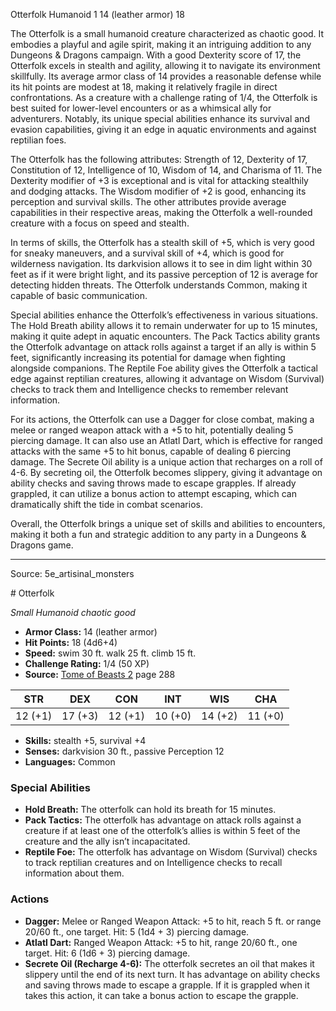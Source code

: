 <MonsterName/>Otterfolk</MonsterName>
<CreatureType/>Humanoid</CreatureType>
<CR/>1</CR>
<AC/>14 (leather armor)</AC>
<HP/>18</HP>
<summary>The Otterfolk is a small humanoid creature characterized as chaotic good. It embodies a playful and agile spirit, making it an intriguing addition to any Dungeons & Dragons campaign. With a good Dexterity score of 17, the Otterfolk excels in stealth and agility, allowing it to navigate its environment skillfully. Its average armor class of 14 provides a reasonable defense while its hit points are modest at 18, making it relatively fragile in direct confrontations. As a creature with a challenge rating of 1/4, the Otterfolk is best suited for lower-level encounters or as a whimsical ally for adventurers. Notably, its unique special abilities enhance its survival and evasion capabilities, giving it an edge in aquatic environments and against reptilian foes.</summary>

<detail>

The Otterfolk has the following attributes: Strength of 12, Dexterity of 17, Constitution of 12, Intelligence of 10, Wisdom of 14, and Charisma of 11. The Dexterity modifier of +3 is exceptional and is vital for attacking stealthily and dodging attacks. The Wisdom modifier of +2 is good, enhancing its perception and survival skills. The other attributes provide average capabilities in their respective areas, making the Otterfolk a well-rounded creature with a focus on speed and stealth.

In terms of skills, the Otterfolk has a stealth skill of +5, which is very good for sneaky maneuvers, and a survival skill of +4, which is good for wilderness navigation. Its darkvision allows it to see in dim light within 30 feet as if it were bright light, and its passive perception of 12 is average for detecting hidden threats. The Otterfolk understands Common, making it capable of basic communication.

Special abilities enhance the Otterfolk’s effectiveness in various situations. The Hold Breath ability allows it to remain underwater for up to 15 minutes, making it quite adept in aquatic encounters. The Pack Tactics ability grants the Otterfolk advantage on attack rolls against a target if an ally is within 5 feet, significantly increasing its potential for damage when fighting alongside companions. The Reptile Foe ability gives the Otterfolk a tactical edge against reptilian creatures, allowing it advantage on Wisdom (Survival) checks to track them and Intelligence checks to remember relevant information.

For its actions, the Otterfolk can use a Dagger for close combat, making a melee or ranged weapon attack with a +5 to hit, potentially dealing 5 piercing damage. It can also use an Atlatl Dart, which is effective for ranged attacks with the same +5 to hit bonus, capable of dealing 6 piercing damage. The Secrete Oil ability is a unique action that recharges on a roll of 4-6. By secreting oil, the Otterfolk becomes slippery, giving it advantage on ability checks and saving throws made to escape grapples. If already grappled, it can utilize a bonus action to attempt escaping, which can dramatically shift the tide in combat scenarios.

Overall, the Otterfolk brings a unique set of skills and abilities to encounters, making it both a fun and strategic addition to any party in a Dungeons & Dragons game.</detail>



---

Source: 5e_artisinal_monsters

<statblock>
# Otterfolk

*Small* *Humanoid* *chaotic good*

- **Armor Class:** 14 (leather armor)
- **Hit Points:** 18 (4d6+4)
- **Speed:** swim 30 ft. walk 25 ft. climb 15 ft.
- **Challenge Rating:** 1/4 (50 XP)
- **Source:** [Tome of Beasts 2](https://koboldpress.com/kpstore/product/tome-of-beasts-2-for-5th-edition) page 288

| STR | DEX | CON | INT | WIS | CHA |
| --- | --- | --- | --- | --- | --- |
| 12 (+1) | 17 (+3) | 12 (+1) | 10 (+0) | 14 (+2) | 11 (+0) |

- **Skills:** stealth +5, survival +4
- **Senses:** darkvision 30 ft., passive Perception 12
- **Languages:** Common

### Special Abilities

- **Hold Breath:** The otterfolk can hold its breath for 15 minutes.
- **Pack Tactics:** The otterfolk has advantage on attack rolls against a creature if at least one of the otterfolk’s allies is within 5 feet of the creature and the ally isn’t incapacitated.
- **Reptile Foe:** The otterfolk has advantage on Wisdom (Survival) checks to track reptilian creatures and on Intelligence checks to recall information about them.

### Actions

- **Dagger:** Melee or Ranged Weapon Attack: +5 to hit, reach 5 ft. or range 20/60 ft., one target. Hit: 5 (1d4 + 3) piercing damage.
- **Atlatl Dart:** Ranged Weapon Attack: +5 to hit, range 20/60 ft., one target. Hit: 6 (1d6 + 3) piercing damage.
- **Secrete Oil (Recharge 4-6):** The otterfolk secretes an oil that makes it slippery until the end of its next turn. It has advantage on ability checks and saving throws made to escape a grapple. If it is grappled when it takes this action, it can take a bonus action to escape the grapple.


</statblock>



